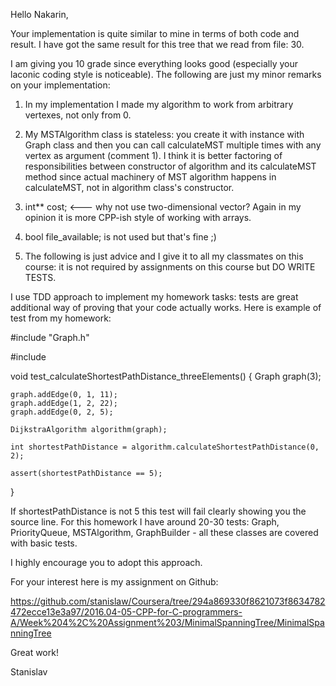 Hello Nakarin,

Your implementation is quite similar to mine in terms of both code and result. I have got the same result for this tree that we read from file: 30.

I am giving you 10 grade since everything looks good (especially your laconic coding style is noticeable). The following are just my minor remarks on your implementation:

1) In my implementation I made my algorithm to work from arbitrary vertexes, not only from 0.

2) My MSTAlgorithm class is stateless: you create it with instance with Graph class and then you can call calculateMST multiple times with any vertex as argument (comment 1). I think it is better factoring of responsibilities between constructor of algorithm and its calculateMST method since actual machinery of MST algorithm happens in calculateMST, not in algorithm class's constructor.

3) int** cost; <--- why not use two-dimensional vector? Again in my opinion it is more CPP-ish style of working with arrays.

4) bool file_available; is not used but that's fine ;)

5) The following is just advice and I give it to all my classmates on this course: it is not required by assignments on this course but DO WRITE TESTS.

I use TDD approach to implement my homework tasks: tests are great additional way of proving that your code actually works. Here is example of test from my homework:

#include "Graph.h"

#include <cassert>

void test_calculateShortestPathDistance_threeElements() {
    Graph graph(3);

    graph.addEdge(0, 1, 11);
    graph.addEdge(1, 2, 22);
    graph.addEdge(0, 2, 5);

    DijkstraAlgorithm algorithm(graph);

    int shortestPathDistance = algorithm.calculateShortestPathDistance(0, 2);

    assert(shortestPathDistance == 5);
}

If shortestPathDistance is not 5 this test will fail clearly showing you the source line. For this homework I have around 20-30 tests: Graph, PriorityQueue, MSTAlgorithm, GraphBuilder - all these classes are covered with basic tests.

I highly encourage you to adopt this approach.

For your interest here is my assignment on Github:

https://github.com/stanislaw/Coursera/tree/294a869330f8621073f8634782472ecce13e3a97/2016.04-05-CPP-for-C-programmers-A/Week%204%2C%20Assignment%203/MinimalSpanningTree/MinimalSpanningTree

Great work! 

Stanislav
